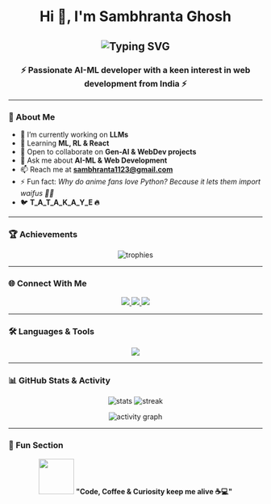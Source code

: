 <h1 align="center">
  Hi 👋, I'm Sambhranta Ghosh
</h1>

<h2 align="center">
  <img src="https://readme-typing-svg.herokuapp.com?font=Fira+Code&size=24&pause=1000&color=00C2FF&center=true&vCenter=true&width=600&lines=AI+%26+ML+Developer;Web+Development+Enthusiast;Open+Source+Contributor;Always+learning+new+things!" alt="Typing SVG" />
</h2>


<h3 align="center">⚡ Passionate AI-ML developer with a keen interest in web development from India ⚡</h3>

---

### 🚀 About Me  
- 🔭 I’m currently working on **LLMs**  
- 🌱 Learning **ML, RL & React**  
- 👯 Open to collaborate on **Gen-AI & WebDev projects**  
- 💬 Ask me about **AI-ML & Web Development**  
- 📫 Reach me at **sambhranta1123@gmail.com**  
- ⚡ Fun fact: *Why do anime fans love Python? Because it lets them import waifus 🐍💕*  
- 🐦 **T_A_T_A_K_A_Y_E 🔥**

---

### 🏆 Achievements  
<p align="center">
  <img src="https://github-profile-trophy.vercel.app/?username=rickyy-sam07&theme=tokyonight&no-frame=true&row=1&column=6" alt="trophies"/>
</p>

---

### 🌐 Connect With Me  
<p align="center">
  <a href="www.linkedin.com/in/sambhranta-ghosh-995718277" target="_blank">
    <img src="https://img.shields.io/badge/LinkedIn-0A66C2?style=for-the-badge&logo=linkedin&logoColor=white"/>
  </a>
  <a href="https://www.leetcode.com/rickyy009" target="_blank">
    <img src="https://img.shields.io/badge/LeetCode-FFA116?style=for-the-badge&logo=leetcode&logoColor=white"/>
  </a>
  <a href="https://auth.geeksforgeeks.org/user/samveda007" target="_blank">
    <img src="https://img.shields.io/badge/GeeksforGeeks-2F8D46?style=for-the-badge&logo=geeksforgeeks&logoColor=white"/>
  </a>
</p>

---

### 🛠️ Languages & Tools  
<p align="center">
  <img src="https://skillicons.dev/icons?i=python,tensorflow,pytorch,sklearn,html,css,js,react,mysql,mongodb,git,opencv,pandas,seaborn,c,arduino" />
</p>

---

### 📊 GitHub Stats & Activity  

<p align="center">
  <img src="https://github-readme-stats.vercel.app/api?username=rickyy-sam07&show_icons=true&theme=tokyonight" alt="stats" />
  <img src="https://github-readme-streak-stats.herokuapp.com/?user=rickyy-sam07&theme=tokyonight" alt="streak" />
</p>

<p align="center">
  <img src="https://github-readme-activity-graph.vercel.app/graph?username=rickyy-sam07&bg_color=0f172a&color=38bdf8&line=38bdf8&point=ffffff&area=true&hide_border=true" alt="activity graph" />
</p>

---

### 🎉 Fun Section  
<p align="center">
  <img src="https://media.giphy.com/media/hvRJCLFzcasrR4ia7z/giphy.gif" width="70">  
  <b>"Code, Coffee & Curiosity keep me alive ☕💻"</b>
</p>
